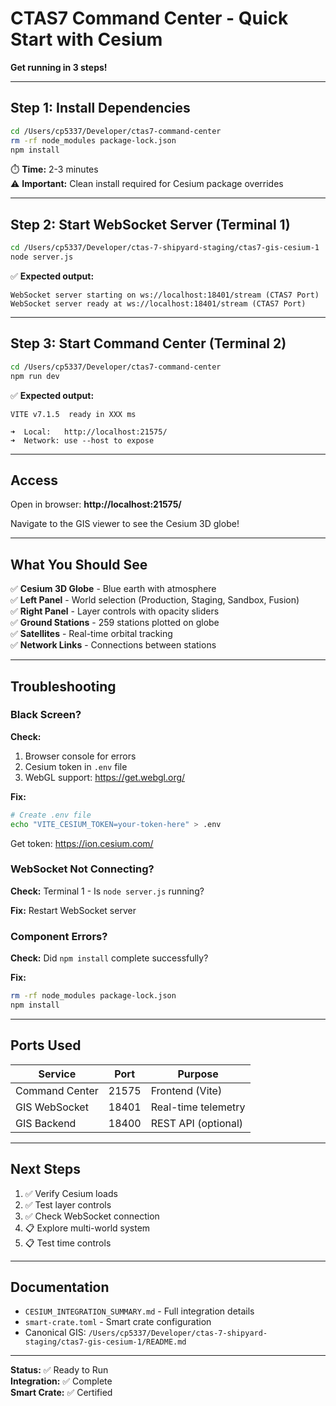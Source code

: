 # CTAS7 Command Center - Quick Start with Cesium

**Get running in 3 steps!**

---

## Step 1: Install Dependencies

```bash
cd /Users/cp5337/Developer/ctas7-command-center
rm -rf node_modules package-lock.json
npm install
```

⏱️ **Time:** 2-3 minutes  
⚠️ **Important:** Clean install required for Cesium package overrides

---

## Step 2: Start WebSocket Server (Terminal 1)

```bash
cd /Users/cp5337/Developer/ctas-7-shipyard-staging/ctas7-gis-cesium-1
node server.js
```

✅ **Expected output:**
```
WebSocket server starting on ws://localhost:18401/stream (CTAS7 Port)
WebSocket server ready at ws://localhost:18401/stream (CTAS7 Port)
```

---

## Step 3: Start Command Center (Terminal 2)

```bash
cd /Users/cp5337/Developer/ctas7-command-center
npm run dev
```

✅ **Expected output:**
```
VITE v7.1.5  ready in XXX ms

➜  Local:   http://localhost:21575/
➜  Network: use --host to expose
```

---

## Access

Open in browser: **http://localhost:21575/**

Navigate to the GIS viewer to see the Cesium 3D globe!

---

## What You Should See

✅ **Cesium 3D Globe** - Blue earth with atmosphere  
✅ **Left Panel** - World selection (Production, Staging, Sandbox, Fusion)  
✅ **Right Panel** - Layer controls with opacity sliders  
✅ **Ground Stations** - 259 stations plotted on globe  
✅ **Satellites** - Real-time orbital tracking  
✅ **Network Links** - Connections between stations  

---

## Troubleshooting

### Black Screen?

**Check:**
1. Browser console for errors
2. Cesium token in `.env` file
3. WebGL support: https://get.webgl.org/

**Fix:**
```bash
# Create .env file
echo "VITE_CESIUM_TOKEN=your-token-here" > .env
```

Get token: https://ion.cesium.com/

### WebSocket Not Connecting?

**Check:** Terminal 1 - Is `node server.js` running?

**Fix:** Restart WebSocket server

### Component Errors?

**Check:** Did `npm install` complete successfully?

**Fix:**
```bash
rm -rf node_modules package-lock.json
npm install
```

---

## Ports Used

| Service | Port | Purpose |
|---------|------|---------|
| Command Center | 21575 | Frontend (Vite) |
| GIS WebSocket | 18401 | Real-time telemetry |
| GIS Backend | 18400 | REST API (optional) |

---

## Next Steps

1. ✅ Verify Cesium loads
2. ✅ Test layer controls
3. ✅ Check WebSocket connection
4. 📋 Explore multi-world system
5. 📋 Test time controls

---

## Documentation

- `CESIUM_INTEGRATION_SUMMARY.md` - Full integration details
- `smart-crate.toml` - Smart crate configuration
- Canonical GIS: `/Users/cp5337/Developer/ctas-7-shipyard-staging/ctas7-gis-cesium-1/README.md`

---

**Status:** ✅ Ready to Run  
**Integration:** ✅ Complete  
**Smart Crate:** ✅ Certified

